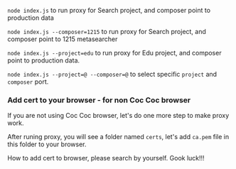 `node index.js` to run proxy for Search project, and composer point to production data

`node index.js --composer=1215` to run proxy for Search project, and composer point to 1215 metasearcher

`node index.js --project=edu` to run proxy for Edu project, and composer point to production data.

`node index.js --project=@ --composer=@` to select specific `project` and `composer` port.

### Add cert to your browser - for non Coc Coc browser

If you are not using Coc Coc browser, let's do one more step to make proxy work.

After runing proxy, you will see a folder named `certs`, let's add `ca.pem` file in this folder to your browser.

How to add cert to browser, please search by yourself. Gook luck!!!
